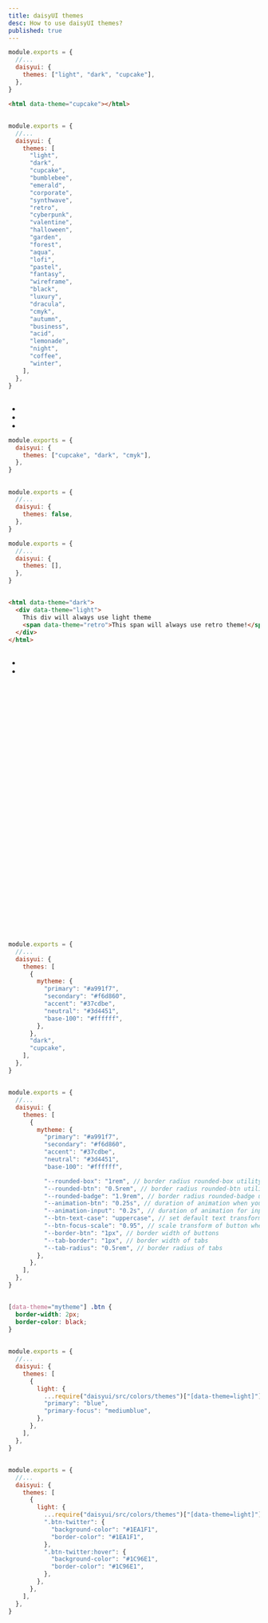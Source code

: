 ```yaml
---
title: daisyUI themes
desc: How to use daisyUI themes?
published: true
---
```


<script>
  import ThemePreviews from "@components/ThemePreviews.svelte"
  import Translate from "@components/Translate.svelte"
</script>

<Translate text="daisyUI comes with a number of themes, which you can use with no extra effort." />  
<Translate text="Each theme defines a set of colors which will be used on all daisyUI elements." />

<Translate text="To use a theme, add its name in <span class=badge>tailwind.config.js</span> and activate it by adding <span class=badge>data-theme</span> attribute to <span class=badge>HTML</span> tag:" />

```js
module.exports = {
  //...
  daisyui: {
    themes: ["light", "dark", "cupcake"],
  },
}
```

```html
<html data-theme="cupcake"></html>
```

> <Translate text="I suggest using <a href='https://github.com/saadeghi/theme-change'><code>theme-change</code></a>, so you can switch themes and save selected theme in local storage." />

## <Translate text="List of themes" />

<Translate text="Try them:" />

<ThemePreviews/>

```js
module.exports = {
  //...
  daisyui: {
    themes: [
      "light",
      "dark",
      "cupcake",
      "bumblebee",
      "emerald",
      "corporate",
      "synthwave",
      "retro",
      "cyberpunk",
      "valentine",
      "halloween",
      "garden",
      "forest",
      "aqua",
      "lofi",
      "pastel",
      "fantasy",
      "wireframe",
      "black",
      "luxury",
      "dracula",
      "cmyk",
      "autumn",
      "business",
      "acid",
      "lemonade",
      "night",
      "coffee",
      "winter",
    ],
  },
}
```

<Translate text="The default theme is <code>light</code> (or <code>dark</code> for dark mode)" />  
<Translate text="but you can <a href='https://daisyui.com/docs/config/'>change the default theme from tailwind.config.js</a>" />

## <Translate text="How to remove unused themes?" />

<Translate text="You can only include the themes you want in your project." />  
<Translate text="This will reduce the size of your CSS file." />  
<Translate text="In the below example" />

- <Translate text="<code>cupcake</code> will be the default theme for light mode" />
- <Translate text="<code>dark</code> will be the default theme for dark mode" />
- <Translate text="<code>cmyk</code> can be applied on any HTML tag with <code>data-theme='cmyk'</code>" />

```js
module.exports = {
  daisyui: {
    themes: ["cupcake", "dark", "cmyk"],
  },
}
```

## <Translate text="How to disable all themes?" />

<Translate text="If you only want the default light and dark themes, set <code>themes</code> config to false." />

```js
module.exports = {
  //...
  daisyui: {
    themes: false,
  },
}
```

<Translate text="If you don't want to include any themes and disable all colors, set <code>themes</code> config to an empty array." />

```js
module.exports = {
  //...
  daisyui: {
    themes: [],
  },
}
```

## <Translate text="How to use a theme only for a section of a page?" />

<Translate text="Add <code>data-theme='THEME_NAME'</code> to any element and everything inside will have your theme." />  
<Translate text="You can nest themes and there is no limit!" />

<Translate text="You can force a section of your HTML to only use a specific theme." />

```html
<html data-theme="dark">
  <div data-theme="light">
    This div will always use light theme
    <span data-theme="retro">This span will always use retro theme!</span>
  </div>
</html>
```

## <Translate text="How to add a new custom theme?" />

<Translate text="You can add a new theme from <code>tailwind.config.js</code> file." />  
<Translate text="In the below example, I added a new theme called <code>mytheme</code> and I'm also including <code>dark</code> and <code>cupcake</code> themes." />

- <Translate text="The first theme (<code>mytheme</code>) will be the default theme." />
- <Translate text="<code>dark</code> theme will be the default theme for dark mode." />

<Translate text="In the below example, I have the required colors. All other colors will be generated automatically (Like the color of button when you focus on it or the color of text on a <code>primary</code> button)." />

<div class="alert alert-info text-sm mb-2 max-w-3xl not-prose">
  <svg xmlns="http://www.w3.org/2000/svg" fill="none" viewBox="0 0 24 24" class="stroke-info-content flex-shrink-0 w-6 h-6"><path stroke-linecap="round" stroke-linejoin="round" stroke-width="2" d="M13 16h-1v-4h-1m1-4h.01M21 12a9 9 0 11-18 0 9 9 0 0118 0z"></path></svg>
  <p>
    <Translate text="You can also add <a href='/docs/colors/' class='link'>optional color names</a> to have full control over all colors." />
  </p>
</div>

```js
module.exports = {
  //...
  daisyui: {
    themes: [
      {
        mytheme: {
          "primary": "#a991f7",
          "secondary": "#f6d860",
          "accent": "#37cdbe",
          "neutral": "#3d4451",
          "base-100": "#ffffff",
        },
      },
      "dark",
      "cupcake",
    ],
  },
}
```

## <Translate text="CSS variables in daisyUI themes" />

<Translate text="There are a few optional CSS variables that you can use in daisyUI themes to customize design decisions for each theme:" />

```js
module.exports = {
  //...
  daisyui: {
    themes: [
      {
        mytheme: {
          "primary": "#a991f7",
          "secondary": "#f6d860",
          "accent": "#37cdbe",
          "neutral": "#3d4451",
          "base-100": "#ffffff",

          "--rounded-box": "1rem", // border radius rounded-box utility class, used in card and other large boxes
          "--rounded-btn": "0.5rem", // border radius rounded-btn utility class, used in buttons and similar element
          "--rounded-badge": "1.9rem", // border radius rounded-badge utility class, used in badges and similar
          "--animation-btn": "0.25s", // duration of animation when you click on button
          "--animation-input": "0.2s", // duration of animation for inputs like checkbox, toggle, radio, etc
          "--btn-text-case": "uppercase", // set default text transform for buttons
          "--btn-focus-scale": "0.95", // scale transform of button when you focus on it
          "--border-btn": "1px", // border width of buttons
          "--tab-border": "1px", // border width of tabs
          "--tab-radius": "0.5rem", // border radius of tabs
        },
      },
    ],
  },
}
```

## <Translate text="Custom CSS for a daisyUI theme" />

<Translate text="You can apply custom style to a daisyUI themes using CSS:" />

```css
[data-theme="mytheme"] .btn {
  border-width: 2px;
  border-color: black;
}
```

## <Translate text="How to customize an existing theme?" />

<Translate text="In your tailwind.config.js, you can require an existing daisyUI theme and override some colors." />  
<Translate text="In the below example, I require and spread <code>light</code> theme and change its <code>primary</code> and <code>primary-focus</code> colors:" />

```js
module.exports = {
  //...
  daisyui: {
    themes: [
      {
        light: {
          ...require("daisyui/src/colors/themes")["[data-theme=light]"],
          "primary": "blue",
          "primary-focus": "mediumblue",
        },
      },
    ],
  },
}
```

## <Translate text="How to add custom styles for a specific theme?" />

<Translate text="You can write custom style for your elements only for a specific theme." />  
<Translate text="In this example, .btn-twitter class only will have this style on light theme." />

```js
module.exports = {
  //...
  daisyui: {
    themes: [
      {
        light: {
          ...require("daisyui/src/colors/themes")["[data-theme=light]"],
          ".btn-twitter": {
            "background-color": "#1EA1F1",
            "border-color": "#1EA1F1",
          },
          ".btn-twitter:hover": {
            "background-color": "#1C96E1",
            "border-color": "#1C96E1",
          },
        },
      },
    ],
  },
}
```
